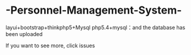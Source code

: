 # -Personnel-Management-System-
layui+bootstrap+thinkphp5+Mysql
php5.4+mysql：and the database has been uploaded

If you want to see more, click issues
